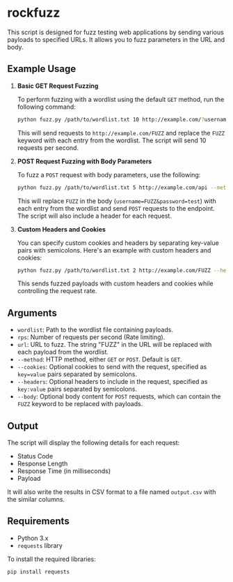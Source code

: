 # rockfuzz

This script is designed for fuzz testing web applications by sending various payloads to specified URLs. It allows you to fuzz parameters in the URL and body.

## Example Usage

1. **Basic GET Request Fuzzing**

   To perform fuzzing with a wordlist using the default `GET` method, run the following command:

   ```bash
   python fuzz.py /path/to/wordlist.txt 10 http://example.com/?username=FUZZ
   ```

   This will send requests to `http://example.com/FUZZ` and replace the `FUZZ` keyword with each entry from the wordlist. The script will send 10 requests per second.

2. **POST Request Fuzzing with Body Parameters**

   To fuzz a `POST` request with body parameters, use the following:

   ```bash
   python fuzz.py /path/to/wordlist.txt 5 http://example.com/api --method POST --body "username=FUZZ&password=test" --headers "Content-Type: application/x-www-form-urlencoded"
   ```

   This will replace `FUZZ` in the body (`username=FUZZ&password=test`) with each entry from the wordlist and send `POST` requests to the endpoint. The script will also include a header for each request.

3. **Custom Headers and Cookies**

   You can specify custom cookies and headers by separating key-value pairs with semicolons. Here's an example with custom headers and cookies:

   ```bash
   python fuzz.py /path/to/wordlist.txt 2 http://example.com/FUZZ --headers "User-Agent: Mozilla/5.0;X-Custom-Header: value" --cookies "sessionid=abc123;userid=456"
   ```

   This sends fuzzed payloads with custom headers and cookies while controlling the request rate.

## Arguments

- `wordlist`: Path to the wordlist file containing payloads.
- `rps`: Number of requests per second (Rate limiting).
- `url`: URL to fuzz. The string "FUZZ" in the URL will be replaced with each payload from the wordlist.
- `--method`: HTTP method, either `GET` or `POST`. Default is `GET`.
- `--cookies`: Optional cookies to send with the request, specified as `key=value` pairs separated by semicolons.
- `--headers`: Optional headers to include in the request, specified as `key:value` pairs separated by semicolons.
- `--body`: Optional body content for `POST` requests, which can contain the `FUZZ` keyword to be replaced with payloads.

## Output

The script will display the following details for each request:

- Status Code
- Response Length
- Response Time (in milliseconds)
- Payload

It will also write the results in CSV format to a file named `output.csv` with the similar columns.

## Requirements

- Python 3.x
- `requests` library

To install the required libraries:

```bash
pip install requests
```
